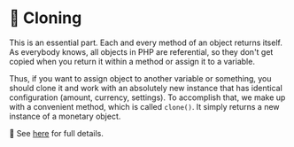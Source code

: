 # 📄 Cloning

This is an essential part. Each and every method of an object returns itself.
As everybody knows, all objects in PHP are referential, so they don't get copied when you return it within a method or assign it to a variable.

Thus, if you want to assign object to another variable or something, you should clone it and work with an absolutely new instance that has identical configuration (amount, currency, settings).
To accomplish that, we make up with a convenient method, which is called `clone()`. It simply returns a new instance of a monetary object.

👀 See [here](/docs/04_money/object/clone.md) for full details.
